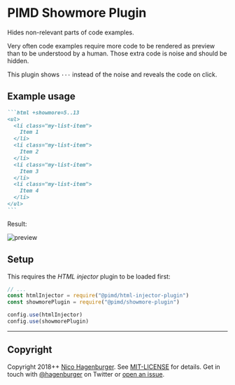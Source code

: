 # PIMD Showmore Plugin

Hides non-relevant parts of code examples.

Very often code examples require more code to be rendered as preview than to be
understood by a human. Those extra code is noise and should be hidden.

This plugin shows `···` instead of the noise and reveals the code on click.

## Example usage

````markdown +highlight=/\+showmore=[^\s]+/
```html +showmore=5..13
<ul>
  <li class="my-list-item">
    Item 1
  </li>
  <li class="my-list-item">
    Item 2
  </li>
  <li class="my-list-item">
    Item 3
  </li>
  <li class="my-list-item">
    Item 4
  </li>
</ul>
```
````

Result:

![preview](https://user-images.githubusercontent.com/103399/44298456-b4d60180-a2e3-11e8-96f7-5740028c564c.png)

## Setup

This requires the _HTML injector_ plugin to be loaded first:

```javascript
// ...
const htmlInjector = require("@pimd/html-injector-plugin")
const showmorePlugin = require("@pimd/showmore-plugin")

config.use(htmlInjector)
config.use(showmorePlugin)
```

---

## Copyright

Copyright 2018++ [Nico Hagenburger](https://www.hagenburger.net). See
[MIT-LICENSE](MIT-LICENSE) for details. Get in touch with
[@hagenburger](https://twitter.com/hagenburger) on Twitter or
[open an issue](https://github.com/hagenburger/pimd/issues/new).
